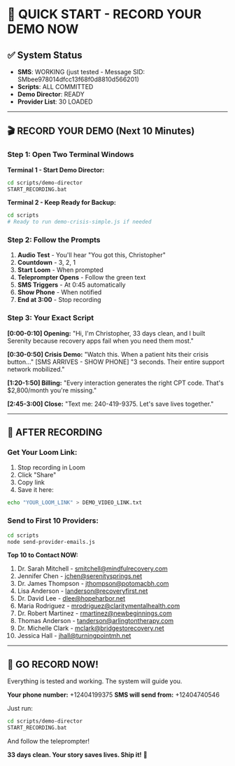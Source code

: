 # 🚀 QUICK START - RECORD YOUR DEMO NOW

## ✅ System Status
- **SMS**: WORKING (just tested - Message SID: SMbee978014dfcc13f68f0d8810d566201)
- **Scripts**: ALL COMMITTED
- **Demo Director**: READY
- **Provider List**: 30 LOADED

---

## 🎬 RECORD YOUR DEMO (Next 10 Minutes)

### Step 1: Open Two Terminal Windows

**Terminal 1 - Start Demo Director:**
```bash
cd scripts/demo-director
START_RECORDING.bat
```

**Terminal 2 - Keep Ready for Backup:**
```bash
cd scripts
# Ready to run demo-crisis-simple.js if needed
```

### Step 2: Follow the Prompts

1. **Audio Test** - You'll hear "You got this, Christopher"
2. **Countdown** - 3, 2, 1
3. **Start Loom** - When prompted
4. **Teleprompter Opens** - Follow the green text
5. **SMS Triggers** - At 0:45 automatically
6. **Show Phone** - When notified
7. **End at 3:00** - Stop recording

### Step 3: Your Exact Script

**[0:00-0:10] Opening:**
"Hi, I'm Christopher, 33 days clean, and I built Serenity because recovery apps fail when you need them most."

**[0:30-0:50] Crisis Demo:**
"Watch this. When a patient hits their crisis button..."
[SMS ARRIVES - SHOW PHONE]
"3 seconds. Their entire support network mobilized."

**[1:20-1:50] Billing:**
"Every interaction generates the right CPT code. That's $2,800/month you're missing."

**[2:45-3:00] Close:**
"Text me: 240-419-9375. Let's save lives together."

---

## 📱 AFTER RECORDING

### Get Your Loom Link:
1. Stop recording in Loom
2. Click "Share"
3. Copy link
4. Save it here:

```bash
echo "YOUR_LOOM_LINK" > DEMO_VIDEO_LINK.txt
```

### Send to First 10 Providers:
```bash
cd scripts
node send-provider-emails.js
```

**Top 10 to Contact NOW:**
1. Dr. Sarah Mitchell - smitchell@mindfulrecovery.com
2. Jennifer Chen - jchen@serenitysprings.net
3. Dr. James Thompson - jthompson@potomacbh.com
4. Lisa Anderson - landerson@recoveryfirst.net
5. Dr. David Lee - dlee@hopeharbor.net
6. Maria Rodriguez - mrodriguez@claritymentalhealth.com
7. Dr. Robert Martinez - rmartinez@newbeginnings.com
8. Thomas Anderson - tanderson@arlingtontherapy.com
9. Dr. Michelle Clark - mclark@bridgestorecovery.net
10. Jessica Hall - jhall@turningpointmh.net

---

## 🔴 GO RECORD NOW!

Everything is tested and working. The system will guide you.

**Your phone number:** +12404199375
**SMS will send from:** +12404740546

Just run:
```bash
cd scripts/demo-director
START_RECORDING.bat
```

And follow the teleprompter!

**33 days clean. Your story saves lives. Ship it!** 🚀